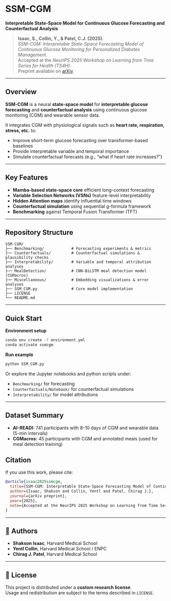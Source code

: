 # SSM-CGM  
**Interpretable State-Space Model for Continuous Glucose Forecasting and Counterfactual Analysis**

> **Isaac, S., Collin, Y., & Patel, C.J. (2025).**  
> *SSM-CGM: Interpretable State-Space Forecasting Model of Continuous Glucose Monitoring for Personalized Diabetes Management.*  
> Accepted at the *NeurIPS 2025 Workshop on Learning from Time Series for Health (TS4H)*.  
> Preprint available on [arXiv](https://arxiv.org/).

---

## Overview

**SSM-CGM** is a neural **state-space model** for **interpretable glucose forecasting** and **counterfactual analysis** using continuous glucose monitoring (CGM) and wearable sensor data.

It integrates CGM with physiological signals such as **heart rate, respiration, stress, etc.** to:
- Improve short-term glucose forecasting over transformer-based baselines  
- Provide interpretable variable and temporal importance  
- Simulate counterfactual forecasts (e.g., “what if heart rate increases?”)

---

## Key Features

- **Mamba-based state-space core** efficient long-context forecasting  
- **Variable Selection Networks (VSNs)** feature-level interpretability  
- **Hidden Attention maps** identify influential time windows  
- **Counterfactual simulation** using sequential g-formula framework  
- **Benchmarking** against Temporal Fusion Transformer (TFT)

---

## Repository Structure

```
SSM-CGM/
├── Benchmarking/            # Forecasting experiments & metrics
├── Counterfactuals/         # Counterfactual simulations & plausibility checks
├── Interpretability/        # Variable and temporal attribution analyses
├── MealDetection/           # CNN-BiLSTM meal detection model (CGMacros)
├── Miscellaneous/           # Embedding visualizations & error analyses
├── SSM_CGM.py               # Core model implementation
├── LICENSE
└── README.md
```

---

## Quick Start


**Environment setup**
```bash
conda env create -f environment.yml
conda activate ssmcgm
```

**Run example**
```bash
python SSM_CGM.py
```

Or explore the Jupyter notebooks and python scripts under:
- `Benchmarking/` for forecasting  
- `Counterfactuals/Notebook/` for counterfactual simulations  
- `Interpretability/` for model attributions  

---

## Dataset Summary

- **AI-READI:** 741 participants with 8–10 days of CGM and wearable data (5-min intervals)  
- **CGMacros:** 45 participants with CGM and annotated meals (used for meal detection training)

<!-- ---

## Notes

- Counterfactual forecasts are *associational*, not causal.  
- AI-READI lacks meal and medication annotations (meals are inferred).  

--- -->

## Citation

If you use this work, please cite:

```bibtex
@article{isaac2025ssmcgm,
  title={SSM-CGM: Interpretable State-Space Forecasting Model of Continuous Glucose Monitoring for Personalized Diabetes Management},
  author={Isaac, Shakson and Collin, Yentl and Patel, Chirag J.},
  journal={arXiv preprint},
  year={2025},
  note={Accepted at the NeurIPS 2025 Workshop on Learning from Time Series for Health (TS4H)}
}
```

---

## 👥 Authors

- **Shakson Isaac**, Harvard Medical School  
- **Yentl Collin**, Harvard Medical School / ENPC  
- **Chirag J. Patel**, Harvard Medical School  

---

## 📜 License
This project is distributed under a **custom research license**.  
Usage and redistribution are subject to the terms described in `LICENSE`.